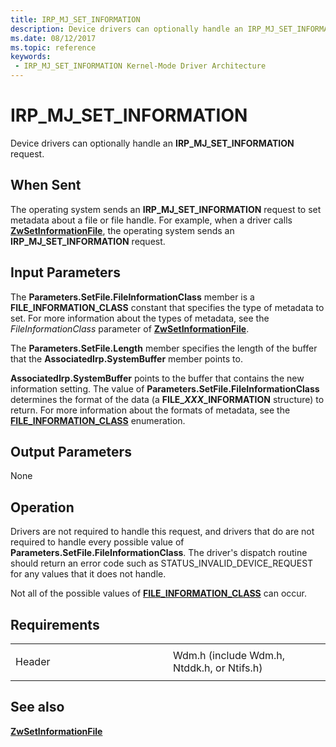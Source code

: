 ```yaml
---
title: IRP_MJ_SET_INFORMATION
description: Device drivers can optionally handle an IRP_MJ_SET_INFORMATION request.
ms.date: 08/12/2017
ms.topic: reference
keywords:
 - IRP_MJ_SET_INFORMATION Kernel-Mode Driver Architecture
---
```


# IRP\_MJ\_SET\_INFORMATION


Device drivers can optionally handle an **IRP\_MJ\_SET\_INFORMATION** request.

## When Sent

The operating system sends an **IRP\_MJ\_SET\_INFORMATION** request to set metadata about a file or file handle. For example, when a driver calls [**ZwSetInformationFile**](/windows-hardware/drivers/ddi/ntifs/nf-ntifs-ntsetinformationfile), the operating system sends an **IRP\_MJ\_SET\_INFORMATION** request.

## Input Parameters


The **Parameters.SetFile.FileInformationClass** member is a **FILE\_INFORMATION\_CLASS** constant that specifies the type of metadata to set. For more information about the types of metadata, see the *FileInformationClass* parameter of [**ZwSetInformationFile**](/windows-hardware/drivers/ddi/ntifs/nf-ntifs-ntsetinformationfile).

The **Parameters.SetFile.Length** member specifies the length of the buffer that the **AssociatedIrp.SystemBuffer** member points to.

**AssociatedIrp.SystemBuffer** points to the buffer that contains the new information setting. The value of **Parameters.SetFile.FileInformationClass** determines the format of the data (a **FILE\_*XXX*\_INFORMATION** structure) to return. For more information about the formats of metadata, see the [**FILE\_INFORMATION\_CLASS**](/windows-hardware/drivers/ddi/wdm/ne-wdm-_file_information_class) enumeration.

## Output Parameters


None

## Operation

Drivers are not required to handle this request, and drivers that do are not required to handle every possible value of **Parameters.SetFile.FileInformationClass**. The driver's dispatch routine should return an error code such as STATUS\_INVALID\_DEVICE\_REQUEST for any values that it does not handle.

Not all of the possible values of [**FILE\_INFORMATION\_CLASS**](/windows-hardware/drivers/ddi/wdm/ne-wdm-_file_information_class) can occur.

## Requirements

<table>
<colgroup>
<col width="50%" />
<col width="50%" />
</colgroup>
<tbody>
<tr class="odd">
<td><p>Header</p></td>
<td>Wdm.h (include Wdm.h, Ntddk.h, or Ntifs.h)</td>
</tr>
</tbody>
</table>

## See also


[**ZwSetInformationFile**](/windows-hardware/drivers/ddi/ntifs/nf-ntifs-ntsetinformationfile)

 


